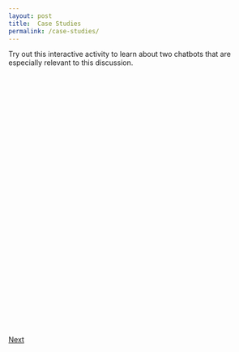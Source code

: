 ```yaml
---
layout: post
title:  Case Studies
permalink: /case-studies/
---
```

Try out this interactive activity to learn about two chatbots that are especially relevant to this discussion.
<div data-tf-widget="LTmjbiRH" data-tf-opacity="100" style="width:100%;height:500px;"></div><script src="//embed.typeform.com/next/embed.js"></script>

<a class="github-button" href="https://nishamcnealis.github.io/ai-and-gender/ethical-considerations/" data-icon="octicon-star" data-size="large" data-show-count="true" aria-label="Next: Ethical Considerations">Next</a>
